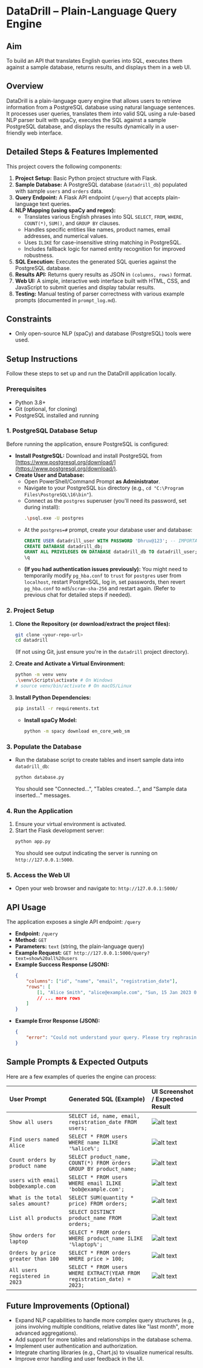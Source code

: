 # DataDrill – Plain-Language Query Engine

## Aim

To build an API that translates English queries into SQL, executes them against a sample database, returns results, and displays them in a web UI.

## Overview

DataDrill is a plain-language query engine that allows users to retrieve information from a PostgreSQL database using natural language sentences. It processes user queries, translates them into valid SQL using a rule-based NLP parser built with spaCy, executes the SQL against a sample PostgreSQL database, and displays the results dynamically in a user-friendly web interface.

## Detailed Steps & Features Implemented

This project covers the following components:

1.  **Project Setup:** Basic Python project structure with Flask.
2.  **Sample Database:** A PostgreSQL database (`datadrill_db`) populated with sample `users` and `orders` data.
3.  **Query Endpoint:** A Flask API endpoint (`/query`) that accepts plain-language text queries.
4.  **NLP Mapping (using spaCy and regex):**
    * Translates various English phrases into SQL `SELECT`, `FROM`, `WHERE`, `COUNT(*)`, `SUM()`, and `GROUP BY` clauses.
    * Handles specific entities like names, product names, email addresses, and numerical values.
    * Uses `ILIKE` for case-insensitive string matching in PostgreSQL.
    * Includes fallback logic for named entity recognition for improved robustness.
5.  **SQL Execution:** Executes the generated SQL queries against the PostgreSQL database.
6.  **Results API:** Returns query results as JSON in `(columns, rows)` format.
7.  **Web UI:** A simple, interactive web interface built with HTML, CSS, and JavaScript to submit queries and display tabular results.
8.  **Testing:** Manual testing of parser correctness with various example prompts (documented in `prompt_log.md`).

## Constraints

* Only open-source NLP (spaCy) and database (PostgreSQL) tools were used.

## Setup Instructions

Follow these steps to set up and run the DataDrill application locally.

### Prerequisites

* Python 3.8+
* Git (optional, for cloning)
* PostgreSQL installed and running

### 1. PostgreSQL Database Setup

Before running the application, ensure PostgreSQL is configured:

* **Install PostgreSQL:** Download and install PostgreSQL from [https://www.postgresql.org/download/](https://www.postgresql.org/download/).
* **Create User and Database:**
    * Open PowerShell/Command Prompt **as Administrator**.
    * Navigate to your PostgreSQL `bin` directory (e.g., `cd "C:\Program Files\PostgreSQL\16\bin"`).
    * Connect as the `postgres` superuser (you'll need its password, set during install):
        ```bash
        .\psql.exe -U postgres
        ```
    * At the `postgres=#` prompt, create your database user and database:
        ```sql
        CREATE USER datadrill_user WITH PASSWORD 'Dhruv@123'; -- IMPORTANT: Use your actual strong password here
        CREATE DATABASE datadrill_db;
        GRANT ALL PRIVILEGES ON DATABASE datadrill_db TO datadrill_user;
        \q
        ```
    * **(If you had authentication issues previously):** You might need to temporarily modify `pg_hba.conf` to `trust` for `postgres` user from `localhost`, restart PostgreSQL, log in, set passwords, then revert `pg_hba.conf` to `md5`/`scram-sha-256` and restart again. (Refer to previous chat for detailed steps if needed).

### 2. Project Setup

1.  **Clone the Repository (or download/extract the project files):**
    ```bash
    git clone <your-repo-url>
    cd datadrill
    ```
    (If not using Git, just ensure you're in the `datadrill` project directory).

2.  **Create and Activate a Virtual Environment:**
    ```bash
    python -m venv venv
    .\venv\Scripts\activate # On Windows
    # source venv/bin/activate # On macOS/Linux
    ```

3.  **Install Python Dependencies:**
    ```bash
    pip install -r requirements.txt
    ```
    * **Install spaCy Model:**
        ```bash
        python -m spacy download en_core_web_sm
        ```

### 3. Populate the Database

* Run the database script to create tables and insert sample data into `datadrill_db`:
    ```bash
    python database.py
    ```
    You should see "Connected...", "Tables created...", and "Sample data inserted..." messages.

### 4. Run the Application

1.  Ensure your virtual environment is activated.
2.  Start the Flask development server:
    ```bash
    python app.py
    ```
    You should see output indicating the server is running on `http://127.0.0.1:5000`.

### 5. Access the Web UI

* Open your web browser and navigate to: `http://127.0.0.1:5000/`

## API Usage

The application exposes a single API endpoint: `/query`

* **Endpoint:** `/query`
* **Method:** `GET`
* **Parameters:** `text` (string, the plain-language query)
* **Example Request:** `GET http://127.0.0.1:5000/query?text=show%20all%20users`
* **Example Success Response (JSON):**
    ```json
    {
        "columns": ["id", "name", "email", "registration_date"],
        "rows": [
            [1, "Alice Smith", "alice@example.com", "Sun, 15 Jan 2023 00:00:00 GMT"],
            // ... more rows
        ]
    }
    ```
* **Example Error Response (JSON):**
    ```json
    {
        "error": "Could not understand your query. Please try rephrasing."
    }
    ```

## Sample Prompts & Expected Outputs

Here are a few examples of queries the engine can process:

| User Prompt                         | Generated SQL (Example)                                                                  | UI Screenshot / Expected Result |
| :---------------------------------- | :--------------------------------------------------------------------------------------- | :------------------------------ |
| `Show all users`                    | `SELECT id, name, email, registration_date FROM users;`                                  | ![alt text](prompt_log_ss/image.png) |
| `Find users named Alice`            | `SELECT * FROM users WHERE name ILIKE '%alice%';`                                        | ![alt text](prompt_log_ss/image-8.png)     |
| `Count orders by product name`      | `SELECT product_name, COUNT(*) FROM orders GROUP BY product_name;`                       | ![alt text](prompt_log_ss/image-10.png)|
| `users with email bob@example.com`  | `SELECT * FROM users WHERE email ILIKE 'bob@example.com';`                               | ![alt text](prompt_log_ss/image-9.png)      |
| `What is the total sales amount?`   | `SELECT SUM(quantity * price) FROM orders;`                                              | ![alt text](prompt_log_ss/image-11.png)     |
| `List all products`                 | `SELECT DISTINCT product_name FROM orders;`                                              | ![alt text](prompt_log_ss/image-12.png)    |
| `Show orders for laptop`            | `SELECT * FROM orders WHERE product_name ILIKE '%laptop%';`                              | ![alt text](prompt_log_ss/image-1.png)   |
| `Orders by price greater than 100`  | `SELECT * FROM orders WHERE price > 100;`                                                | ![alt text](prompt_log_ss/image-2.png) |
| `All users registered in 2023`      | `SELECT * FROM users WHERE EXTRACT(YEAR FROM registration_date) = 2023;`                 | ![alt text](prompt_log_ss/image-5.png)|


## Future Improvements (Optional)

* Expand NLP capabilities to handle more complex query structures (e.g., joins involving multiple conditions, relative dates like "last month", more advanced aggregations).
* Add support for more tables and relationships in the database schema.
* Implement user authentication and authorization.
* Integrate charting libraries (e.g., Chart.js) to visualize numerical results.
* Improve error handling and user feedback in the UI.